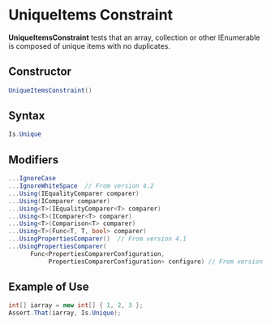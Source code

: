 # UniqueItems Constraint

**UniqueItemsConstraint** tests that an array, collection or other IEnumerable is composed
of unique items with no duplicates.

## Constructor

```csharp
UniqueItemsConstraint()
```

## Syntax

```csharp
Is.Unique
```

## Modifiers

```csharp
...IgnoreCase
...IgnoreWhiteSpace  // From version 4.2
...Using(IEqualityComparer comparer)
...Using(IComparer comparer)
...Using<T>(IEqualityComparer<T> comparer)
...Using<T>(IComparer<T> comparer)
...Using<T>(Comparison<T> comparer)
...Using<T>(Func<T, T, bool> comparer)
...UsingPropertiesComparer()  // From version 4.1
...UsingPropertiesComparer(
      Func<PropertiesComparerConfiguration,
           PropertiesComparerConfiguration> configure) // From version 4.4
```

## Example of Use

```csharp
int[] iarray = new int[] { 1, 2, 3 };
Assert.That(iarray, Is.Unique);
```
